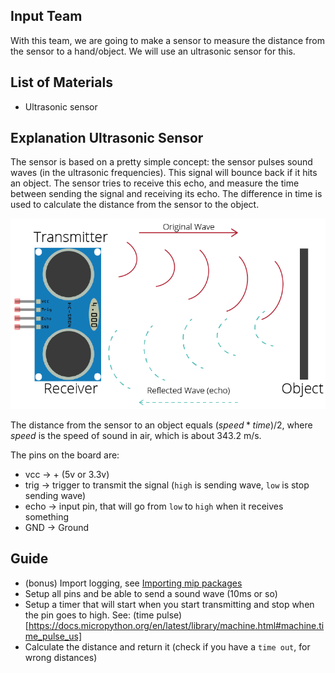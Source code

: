 ## Input Team

With this team, we are going to make a sensor to measure the distance from the sensor to a hand/object. We will use an
ultrasonic sensor for this.

## List of Materials

- Ultrasonic sensor

## Explanation Ultrasonic Sensor

The sensor is based on a pretty simple concept: the sensor pulses sound waves (in the ultrasonic frequencies). This signal
will bounce back if it hits an object. The sensor tries to receive this echo, and measure the time between sending the
signal and receiving its echo. The difference in time is used to calculate the distance from the sensor to the object.

![img.png](img.png)

The distance from the sensor to an object equals $( speed * time ) / 2$, where $speed$ is the speed of sound in air,
which is about 343.2 m/s.

The pins on the board are:

- vcc -> + (5v or 3.3v)
- trig -> trigger to transmit the signal (`high` is sending wave, `low` is stop sending wave)
- echo -> input pin, that will go from `low` to `high` when it receives something
- GND -> Ground

## Guide

- (bonus) Import logging, see [Importing mip packages](https://github.com/Raytesnel/micropython_ordina/blob/main/README.md#other-libraries)
- Setup all pins and be able to send a sound wave (10ms or so)
- Setup a timer that will start when you start transmitting and stop when the pin goes to high. See: (time
  pulse)[https://docs.micropython.org/en/latest/library/machine.html#machine.time_pulse_us]
- Calculate the distance and return it (check if you have a `time out`, for wrong distances)
